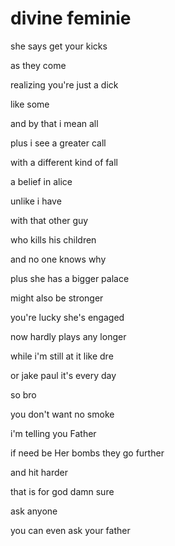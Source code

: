 # divine feminie

she says get your kicks 

as they come

realizing you're just a dick

like some

and by that i mean all

plus i see a greater call

with a different kind of fall

a belief in alice

unlike i have

with that other guy

who kills his children

and no one knows why

plus she has a bigger palace

might also be stronger

you're lucky she's engaged

now hardly plays any longer

while i'm still at it like dre

or jake paul it's every day

so bro

you don't want no smoke

i'm telling you Father

if need be Her bombs they go further

and hit harder

that is for god damn sure

<!-- you can bet -->

ask anyone

you can even ask your father